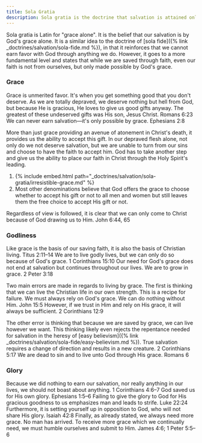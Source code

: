 ```yaml
---
title: Sola Gratia
description: Sola gratia is the doctrine that salvation is attained only through God's divine grace towards us.
---
```

<span lang="la">Sola gratia</span> is Latin for "grace alone". It is the belief that our salvation is by God's grace alone. It is a similar idea to the doctrine of <span lang="la">[sola fide]({% link _doctrines/salvation/sola-fide.md %})</span>, in that it reinforces that we cannot earn favor with God through anything we do. However, it goes to a more fundamental level and states that while we are saved through faith, even our faith is not from ourselves, but only made possible by God's grace.

### Grace

Grace is unmerited favor. It's when you get something good that you don't deserve. As we are totally depraved, we deserve nothing but hell from God, but because He is gracious, He loves to give us good gifts anyway. The greatest of these undeserved gifts was His son, Jesus Christ. Romans 6:23 We can never earn salvation—it's only possible by grace. Ephesians 2:8

More than just grace providing an avenue of atonement in Christ's death, it provides us the ability to accept this gift. In our depraved flesh alone, not only do we not deserve salvation, but we are unable to turn from our sins and choose to have the faith to accept him. God has to take another step and give us the ability to place our faith in Christ through the Holy Spirit's leading.

1. {% include embed.html path="_doctrines/salvation/sola-gratia/irresistible-grace.md" %}
2. Most other denominations believe that God offers the grace to choose whether to accept his gift or not to all men and women but still leaves them the free choice to accept His gift or not.

Regardless of view is followed, it is clear that we can only come to Christ because of God drawing us to Him. John 6:44, 65

### Godliness

Like grace is the basis of our saving faith, it is also the basis of Christian living. Titus 2:11–14 We are to live godly lives, but we can only do so because of God's grace. 1 Corinthians 15:10 Our need for God's grace does not end at salvation but continues throughout our lives. We are to grow in grace. 2 Peter 3:18

Two main errors are made in regards to living by grace. The first is thinking that we can live the Christian life in our own strength. This is a recipe for failure. We must always rely on God's grace. We can do nothing without Him. John 15:5 However, if we trust in Him and rely on His grace, it will always be sufficient. 2 Corinthians 12:9

The other error is thinking that because we are saved by grace, we can live however we want. This thinking likely even rejects the repentance needed for salvation in the heresy of [easy believism]({% link _doctrines/salvation/sola-fide/easy-believism.md %}). True salvation requires a change of direction and results in a new creature. 2 Corinthians 5:17 We are dead to sin and to live unto God through His grace. Romans 6

### Glory

Because we did nothing to earn our salvation, nor really anything in our lives, we should not boast about anything. 1 Corinthians 4:6–7 God saved us for His own glory. Ephesians 1:5–6 Failing to give the glory to God for His gracious goodness to us emphasizes man and leads to strife. Luke 22:24 Furthermore, it is setting yourself up in opposition to God, who will not share His glory. Isaiah 42:8 Finally, as already stated, we always need more grace. No man has arrived. To receive more grace which we continually need, we must humble ourselves and submit to Him. James 4:6; 1 Peter 5:5–6
